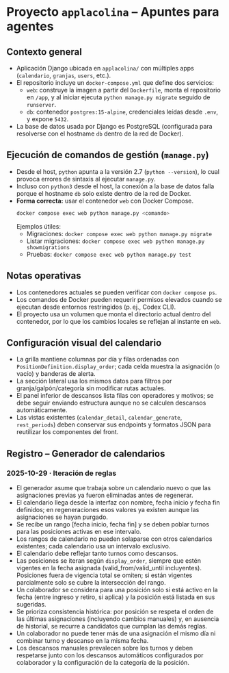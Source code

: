 # Proyecto `applacolina` – Apuntes para agentes

## Contexto general
- Aplicación Django ubicada en `applacolina/` con múltiples apps (`calendario`, `granjas`, `users`, etc.).
- El repositorio incluye un `docker-compose.yml` que define dos servicios:
  - `web`: construye la imagen a partir del `Dockerfile`, monta el repositorio en `/app`, y al iniciar ejecuta `python manage.py migrate` seguido de `runserver`.
  - `db`: contenedor `postgres:15-alpine`, credenciales leídas desde `.env`, y expone `5432`.
- La base de datos usada por Django es PostgreSQL (configurada para resolverse con el hostname `db` dentro de la red de Docker).

## Ejecución de comandos de gestión (`manage.py`)
- Desde el host, `python` apunta a la versión 2.7 (`python --version`), lo cual provoca errores de sintaxis al ejecutar `manage.py`.
- Incluso con `python3` desde el host, la conexión a la base de datos falla porque el hostname `db` solo existe dentro de la red de Docker.
- **Forma correcta:** usar el contenedor `web` con Docker Compose.
  ```bash
  docker compose exec web python manage.py <comando>
  ```
  Ejemplos útiles:
  - Migraciones: `docker compose exec web python manage.py migrate`
  - Listar migraciones: `docker compose exec web python manage.py showmigrations`
  - Pruebas: `docker compose exec web python manage.py test`

## Notas operativas
- Los contenedores actuales se pueden verificar con `docker compose ps`.
- Los comandos de Docker pueden requerir permisos elevados cuando se ejecutan desde entornos restringidos (p. ej., Codex CLI).
- El proyecto usa un volumen que monta el directorio actual dentro del contenedor, por lo que los cambios locales se reflejan al instante en `web`.

## Configuración visual del calendario
- La grilla mantiene columnas por día y filas ordenadas con `PositionDefinition.display_order`; cada celda muestra la asignación (o vacío) y banderas de alerta.
- La sección lateral usa los mismos datos para filtros por granja/galpón/categoría sin modificar rutas actuales.
- El panel inferior de descansos lista filas con operadores y motivos; se debe seguir enviando estructura aunque no se calculen descansos automáticamente.
- Las vistas existentes (`calendar_detail`, `calendar_generate`, `rest_periods`) deben conservar sus endpoints y formatos JSON para reutilizar los componentes del front. 

## Registro – Generador de calendarios
### 2025-10-29 · Iteración de reglas
- El generador asume que trabaja sobre un calendario nuevo o que las asignaciones previas ya fueron eliminadas antes de regenerar.
- El calendario llega desde la interfaz con nombre, fecha inicio y fecha fin definidos; en regeneraciones esos valores ya existen aunque las asignaciones se hayan purgado.
- Se recibe un rango [fecha inicio, fecha fin] y se deben poblar turnos para las posiciones activas en ese intervalo.
- Los rangos de calendario no pueden solaparse con otros calendarios existentes; cada calendario usa un intervalo exclusivo.
- El calendario debe reflejar tanto turnos como descansos.
- Las posiciones se iteran según `display_order`, siempre que estén vigentes en la fecha asignada (valid_from/valid_until incluyentes). Posiciones fuera de vigencia total se omiten; si están vigentes parcialmente solo se cubre la intersección del rango.
- Un colaborador se considera para una posición solo si está activo en la fecha (entre ingreso y retiro, si aplica) y la posición está listada en sus sugeridas.
- Se prioriza consistencia histórica: por posición se respeta el orden de las últimas asignaciones (incluyendo cambios manuales) y, en ausencia de historial, se recurre a candidatos que cumplan las demás reglas.
- Un colaborador no puede tener más de una asignación el mismo día ni combinar turno y descanso en la misma fecha.
- Los descansos manuales prevalecen sobre los turnos y deben respetarse junto con los descansos automáticos configurados por colaborador y la configuración de la categoría de la posición.
